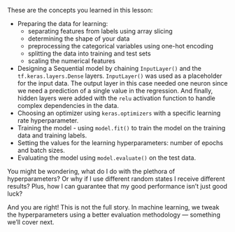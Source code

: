 These are the concepts you learned in this lesson:

* Preparing the data for learning:
  * separating features from labels using array slicing
  * determining the shape of your data
  * preprocessing the categorical variables using one-hot encoding
  * splitting the data into training and test sets
  * scaling the numerical features
* Designing a Sequential model by chaining `InputLayer()` and the `tf.keras.layers.Dense` layers. `InputLayer()` was used as a placeholder for the input data. The output layer in this case needed one neuron since we need a prediction of a single value in the regression. And finally, hidden layers were added with the `relu` activation function to handle complex dependencies in the data.
* Choosing an optimizer using `keras.optimizers` with a specific learning rate hyperparameter.
* Training the model - using `model.fit()` to train the model on the training data and training labels.
* Setting the values for the learning hyperparameters: number of epochs and batch sizes.
* Evaluating the model using `model.evaluate()` on the test data.

You might be wondering, what do I do with the plethora of hyperparameters? Or why if I use different random states I receive different results? Plus, how I can guarantee that my good performance isn’t just good luck?

And you are right! This is not the full story. In machine learning, we tweak the hyperparameters using a better evaluation methodology — something we’ll cover next.
